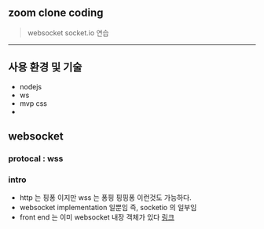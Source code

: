 ## zoom clone coding

> websocket socket.io 연습

---

## 사용 환경 및 기술

- nodejs
- ws
- mvp css
-

## websocket

### protocal : wss

### intro

- http 는 핑퐁 이지만 wss 는 퐁핑 핑핑퐁 이런것도 가능하다.
- websocket implementation 일뿐임 즉, socketio 의 일부임
- front end 는 이미 websocket 내장 객체가 있다 [링크](https://developer.mozilla.org/ko/docs/Web/API/WebSocket)
